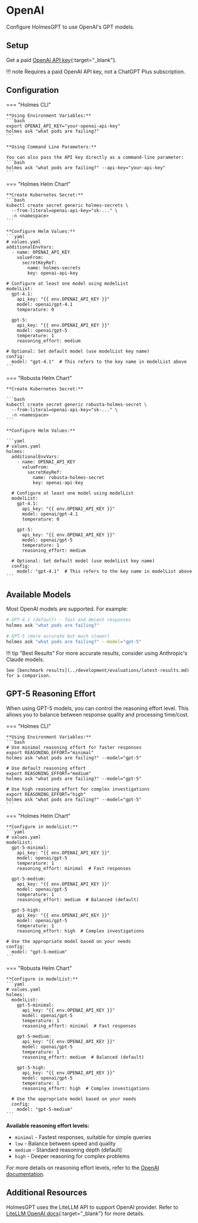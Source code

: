 # OpenAI

Configure HolmesGPT to use OpenAI's GPT models.

## Setup

Get a paid [OpenAI API key](https://help.openai.com/en/articles/4936850-where-do-i-find-my-openai-api-key){:target="_blank"}.

!!! note
    Requires a paid OpenAI API key, not a ChatGPT Plus subscription.

## Configuration

=== "Holmes CLI"

    **Using Environment Variables:**
    ```bash
    export OPENAI_API_KEY="your-openai-api-key"
    holmes ask "what pods are failing?"
    ```

    **Using Command Line Parameters:**

    You can also pass the API key directly as a command-line parameter:
    ```bash
    holmes ask "what pods are failing?" --api-key="your-api-key"
    ```

=== "Holmes Helm Chart"

    **Create Kubernetes Secret:**
    ```bash
    kubectl create secret generic holmes-secrets \
      --from-literal=openai-api-key="sk-..." \
      -n <namespace>
    ```

    **Configure Helm Values:**
    ```yaml
    # values.yaml
    additionalEnvVars:
      - name: OPENAI_API_KEY
        valueFrom:
          secretKeyRef:
            name: holmes-secrets
            key: openai-api-key

    # Configure at least one model using modelList
    modelList:
      gpt-4.1:
        api_key: "{{ env.OPENAI_API_KEY }}"
        model: openai/gpt-4.1
        temperature: 0

      gpt-5:
        api_key: "{{ env.OPENAI_API_KEY }}"
        model: openai/gpt-5
        temperature: 1
        reasoning_effort: medium

    # Optional: Set default model (use modelList key name)
    config:
      model: "gpt-4.1"  # This refers to the key name in modelList above
    ```

=== "Robusta Helm Chart"

    **Create Kubernetes Secret:**

    ```bash
    kubectl create secret generic robusta-holmes-secret \
      --from-literal=openai-api-key="sk-..." \
      -n <namespace>
    ```

    **Configure Helm Values:**

    ```yaml
    # values.yaml
    holmes:
      additionalEnvVars:
        - name: OPENAI_API_KEY
          valueFrom:
            secretKeyRef:
              name: robusta-holmes-secret
              key: openai-api-key

      # Configure at least one model using modelList
      modelList:
        gpt-4.1:
          api_key: "{{ env.OPENAI_API_KEY }}"
          model: openai/gpt-4.1
          temperature: 0

        gpt-5:
          api_key: "{{ env.OPENAI_API_KEY }}"
          model: openai/gpt-5
          temperature: 1
          reasoning_effort: medium

      # Optional: Set default model (use modelList key name)
      config:
        model: "gpt-4.1"  # This refers to the key name in modelList above
    ```

## Available Models

Most OpenAI models are supported. For example:

```bash
# GPT-4.1 (default) - fast and decent responses
holmes ask "what pods are failing?"

# GPT-5 (more accurate but much slower)
holmes ask "what pods are failing?" --model="gpt-5"
```

!!! tip "Best Results"
    For more accurate results, consider using Anthropic's Claude models.

    See [benchmark results](../development/evaluations/latest-results.md) for a comparison.

## GPT-5 Reasoning Effort

When using GPT-5 models, you can control the reasoning effort level. This allows you to balance between response quality and processing time/cost.

=== "Holmes CLI"

    **Using Environment Variables:**
    ```bash
    # Use minimal reasoning effort for faster responses
    export REASONING_EFFORT="minimal"
    holmes ask "what pods are failing?" --model="gpt-5"

    # Use default reasoning effort
    export REASONING_EFFORT="medium"
    holmes ask "what pods are failing?" --model="gpt-5"

    # Use high reasoning effort for complex investigations
    export REASONING_EFFORT="high"
    holmes ask "what pods are failing?" --model="gpt-5"
    ```

=== "Holmes Helm Chart"

    **Configure in modelList:**
    ```yaml
    # values.yaml
    modelList:
      gpt-5-minimal:
        api_key: "{{ env.OPENAI_API_KEY }}"
        model: openai/gpt-5
        temperature: 1
        reasoning_effort: minimal  # Fast responses

      gpt-5-medium:
        api_key: "{{ env.OPENAI_API_KEY }}"
        model: openai/gpt-5
        temperature: 1
        reasoning_effort: medium  # Balanced (default)

      gpt-5-high:
        api_key: "{{ env.OPENAI_API_KEY }}"
        model: openai/gpt-5
        temperature: 1
        reasoning_effort: high  # Complex investigations

    # Use the appropriate model based on your needs
    config:
      model: "gpt-5-medium"
    ```

=== "Robusta Helm Chart"

    **Configure in modelList:**
    ```yaml
    # values.yaml
    holmes:
      modelList:
        gpt-5-minimal:
          api_key: "{{ env.OPENAI_API_KEY }}"
          model: openai/gpt-5
          temperature: 1
          reasoning_effort: minimal  # Fast responses

        gpt-5-medium:
          api_key: "{{ env.OPENAI_API_KEY }}"
          model: openai/gpt-5
          temperature: 1
          reasoning_effort: medium  # Balanced (default)

        gpt-5-high:
          api_key: "{{ env.OPENAI_API_KEY }}"
          model: openai/gpt-5
          temperature: 1
          reasoning_effort: high  # Complex investigations

      # Use the appropriate model based on your needs
      config:
        model: "gpt-5-medium"
    ```

**Available reasoning effort levels:**

- `minimal` - Fastest responses, suitable for simple queries
- `low` - Balance between speed and quality
- `medium` - Standard reasoning depth (default)
- `high` - Deeper reasoning for complex problems

For more details on reasoning effort levels, refer to the [OpenAI documentation](https://platform.openai.com/docs/).

## Additional Resources

HolmesGPT uses the LiteLLM API to support OpenAI provider. Refer to [LiteLLM OpenAI docs](https://litellm.vercel.app/docs/providers/openai){:target="_blank"} for more details.
